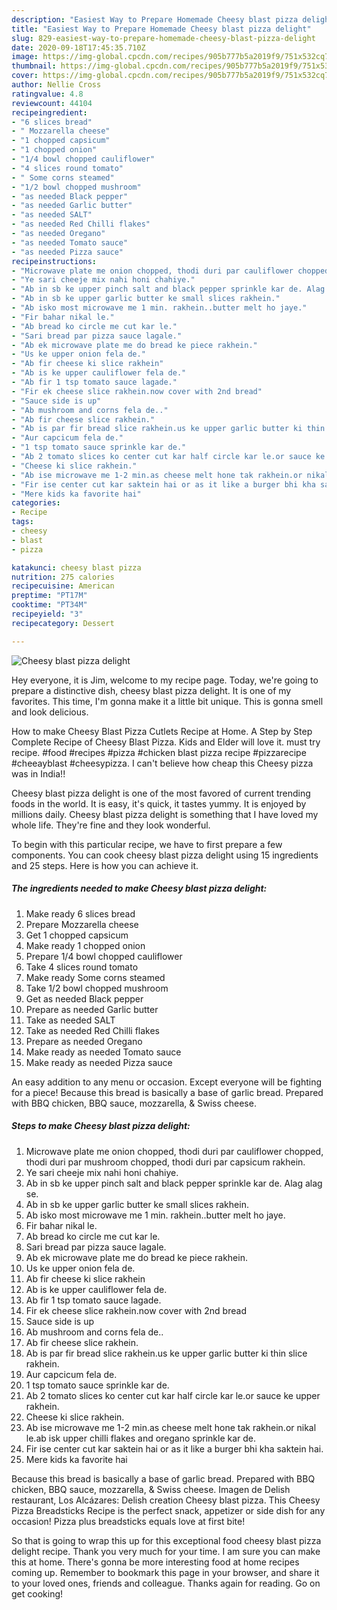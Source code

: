 ```yaml
---
description: "Easiest Way to Prepare Homemade Cheesy blast pizza delight"
title: "Easiest Way to Prepare Homemade Cheesy blast pizza delight"
slug: 829-easiest-way-to-prepare-homemade-cheesy-blast-pizza-delight
date: 2020-09-18T17:45:35.710Z
image: https://img-global.cpcdn.com/recipes/905b777b5a2019f9/751x532cq70/cheesy-blast-pizza-delight-recipe-main-photo.jpg
thumbnail: https://img-global.cpcdn.com/recipes/905b777b5a2019f9/751x532cq70/cheesy-blast-pizza-delight-recipe-main-photo.jpg
cover: https://img-global.cpcdn.com/recipes/905b777b5a2019f9/751x532cq70/cheesy-blast-pizza-delight-recipe-main-photo.jpg
author: Nellie Cross
ratingvalue: 4.8
reviewcount: 44104
recipeingredient:
- "6 slices bread"
- " Mozzarella cheese"
- "1 chopped capsicum"
- "1 chopped onion"
- "1/4 bowl chopped cauliflower"
- "4 slices round tomato"
- " Some corns steamed"
- "1/2 bowl chopped mushroom"
- "as needed Black pepper"
- "as needed Garlic butter"
- "as needed SALT"
- "as needed Red Chilli flakes"
- "as needed Oregano"
- "as needed Tomato sauce"
- "as needed Pizza sauce"
recipeinstructions:
- "Microwave plate me onion chopped, thodi duri par cauliflower chopped, thodi duri par mushroom chopped, thodi duri par capsicum rakhein."
- "Ye sari cheeje mix nahi honi chahiye."
- "Ab in sb ke upper pinch salt and black pepper sprinkle kar de. Alag alag se."
- "Ab in sb ke upper garlic butter ke small slices rakhein."
- "Ab isko most microwave me 1 min. rakhein..butter melt ho jaye."
- "Fir bahar nikal le."
- "Ab bread ko circle me cut kar le."
- "Sari bread par pizza sauce lagale."
- "Ab ek microwave plate me do bread ke piece rakhein."
- "Us ke upper onion fela de."
- "Ab fir cheese ki slice rakhein"
- "Ab is ke upper cauliflower fela de."
- "Ab fir 1 tsp tomato sauce lagade."
- "Fir ek cheese slice rakhein.now cover with 2nd bread"
- "Sauce side is up"
- "Ab mushroom and corns fela de.."
- "Ab fir cheese slice rakhein."
- "Ab is par fir bread slice rakhein.us ke upper garlic butter ki thin slice rakhein."
- "Aur capcicum fela de."
- "1 tsp tomato sauce sprinkle kar de."
- "Ab 2 tomato slices ko center cut kar half circle kar le.or sauce ke upper rakhein."
- "Cheese ki slice rakhein."
- "Ab ise microwave me 1-2 min.as cheese melt hone tak rakhein.or nikal le.ab isk upper chilli flakes and oregano sprinkle kar de."
- "Fir ise center cut kar saktein hai or as it like a burger bhi kha saktein hai."
- "Mere kids ka favorite hai"
categories:
- Recipe
tags:
- cheesy
- blast
- pizza

katakunci: cheesy blast pizza 
nutrition: 275 calories
recipecuisine: American
preptime: "PT17M"
cooktime: "PT34M"
recipeyield: "3"
recipecategory: Dessert

---
```



![Cheesy blast pizza delight](https://img-global.cpcdn.com/recipes/905b777b5a2019f9/751x532cq70/cheesy-blast-pizza-delight-recipe-main-photo.jpg)

Hey everyone, it is Jim, welcome to my recipe page. Today, we're going to prepare a distinctive dish, cheesy blast pizza delight. It is one of my favorites. This time, I'm gonna make it a little bit unique. This is gonna smell and look delicious.

How to make Cheesy Blast Pizza Cutlets Recipe at Home. A Step by Step Complete Recipe of Cheesy Blast Pizza. Kids and Elder will love it. must try recipe. #food #recipes #pizza #chicken blast pizza recipe #pizzarecipe #cheeayblast #cheesypizza. I can&#39;t believe how cheap this Cheesy pizza was in India!!

Cheesy blast pizza delight is one of the most favored of current trending foods in the world. It is easy, it's quick, it tastes yummy. It is enjoyed by millions daily. Cheesy blast pizza delight is something that I have loved my whole life. They're fine and they look wonderful.


To begin with this particular recipe, we have to first prepare a few components. You can cook cheesy blast pizza delight using 15 ingredients and 25 steps. Here is how you can achieve it.

<!--inarticleads1-->

##### The ingredients needed to make Cheesy blast pizza delight:

1. Make ready 6 slices bread
1. Prepare  Mozzarella cheese
1. Get 1 chopped capsicum
1. Make ready 1 chopped onion
1. Prepare 1/4 bowl chopped cauliflower
1. Take 4 slices round tomato
1. Make ready  Some corns steamed
1. Take 1/2 bowl chopped mushroom
1. Get as needed Black pepper
1. Prepare as needed Garlic butter
1. Take as needed SALT
1. Take as needed Red Chilli flakes
1. Prepare as needed Oregano
1. Make ready as needed Tomato sauce
1. Make ready as needed Pizza sauce


An easy addition to any menu or occasion. Except everyone will be fighting for a piece! Because this bread is basically a base of garlic bread. Prepared with BBQ chicken, BBQ sauce, mozzarella, &amp; Swiss cheese. 

<!--inarticleads2-->

##### Steps to make Cheesy blast pizza delight:

1. Microwave plate me onion chopped, thodi duri par cauliflower chopped, thodi duri par mushroom chopped, thodi duri par capsicum rakhein.
1. Ye sari cheeje mix nahi honi chahiye.
1. Ab in sb ke upper pinch salt and black pepper sprinkle kar de. Alag alag se.
1. Ab in sb ke upper garlic butter ke small slices rakhein.
1. Ab isko most microwave me 1 min. rakhein..butter melt ho jaye.
1. Fir bahar nikal le.
1. Ab bread ko circle me cut kar le.
1. Sari bread par pizza sauce lagale.
1. Ab ek microwave plate me do bread ke piece rakhein.
1. Us ke upper onion fela de.
1. Ab fir cheese ki slice rakhein
1. Ab is ke upper cauliflower fela de.
1. Ab fir 1 tsp tomato sauce lagade.
1. Fir ek cheese slice rakhein.now cover with 2nd bread
1. Sauce side is up
1. Ab mushroom and corns fela de..
1. Ab fir cheese slice rakhein.
1. Ab is par fir bread slice rakhein.us ke upper garlic butter ki thin slice rakhein.
1. Aur capcicum fela de.
1. 1 tsp tomato sauce sprinkle kar de.
1. Ab 2 tomato slices ko center cut kar half circle kar le.or sauce ke upper rakhein.
1. Cheese ki slice rakhein.
1. Ab ise microwave me 1-2 min.as cheese melt hone tak rakhein.or nikal le.ab isk upper chilli flakes and oregano sprinkle kar de.
1. Fir ise center cut kar saktein hai or as it like a burger bhi kha saktein hai.
1. Mere kids ka favorite hai


Because this bread is basically a base of garlic bread. Prepared with BBQ chicken, BBQ sauce, mozzarella, &amp; Swiss cheese. Imagen de Delish restaurant, Los Alcázares: Delish creation Cheesy blast pizza. This Cheesy Pizza Breadsticks Recipe is the perfect snack, appetizer or side dish for any occasion! Pizza plus breadsticks equals love at first bite! 

So that is going to wrap this up for this exceptional food cheesy blast pizza delight recipe. Thank you very much for your time. I am sure you can make this at home. There's gonna be more interesting food at home recipes coming up. Remember to bookmark this page in your browser, and share it to your loved ones, friends and colleague. Thanks again for reading. Go on get cooking!
